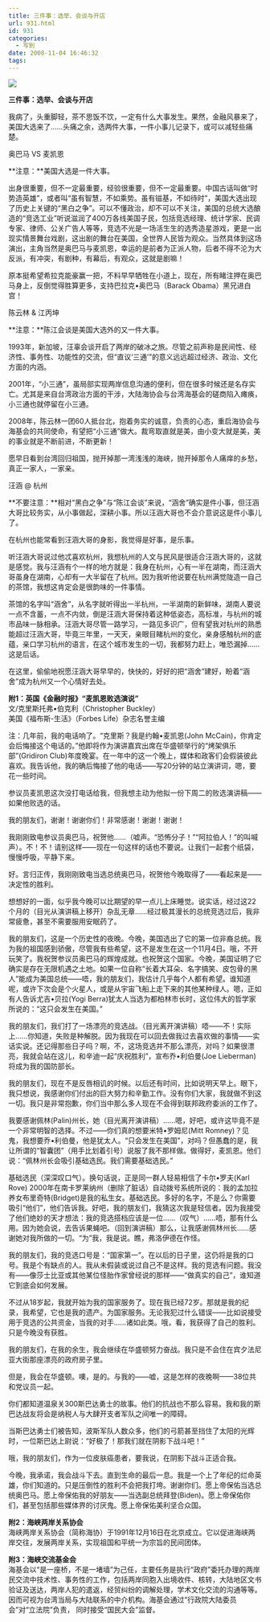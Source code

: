 ```yaml
---
title: 三件事：选举、会谈与开店
url: 931.html
id: 931
categories:
  - 写到
date: 2008-11-04 16:46:32
tags:
---
```


![](http://photo.guolaijie.com/rooufer/attachments/month_0811/g2008114162517.jpg)  
  

**三件事：选举、会谈与开店**

  
我病了，头重脚轻，茶不思饭不饮，一定有什么大事发生。果然，金融风暴来了，美国大选来了……头痛之余，选两件大事，一件小事儿记录下，或可以减轻些痛楚。  
  
奥巴马 VS 麦凯恩  
  
**注意：**美国大选是一件大事。  
  
出身很重要，但不一定最重要，经验很重要，但不一定最重要。中国古话叫做“时势造英雄”，或者叫“虽有智慧，不如乘势。虽有镃基，不如待时”，美国大选出现了历史上关键的“黑白之争”。可以不懂政治，却不可以不关注，美国的总统大选酿造的“竞选工业”听说滋润了400万各线美国子民，包括竞选经理、统计学家、民调专家、律师、公关广告人等等，竞选不光是一场活生生的选秀造星游戏，更是一出现实情景舞台戏剧，这出剧的舞台在美国，全世界人民皆为观众。当然具体到这场演出，主角当然是奥巴马与麦凯恩，幸运的是前者为正派人物，后者不得不沦为大反派，有冲突，有剧种，有幕后，有观众，这就是剧嘛！  
  
原本挺希望希拉克能豪赢一把，不料早早牺牲在小道上，现在，所有睹注押在奥巴马身上，反倒觉得胜算更多，支持巴拉克•奥巴马（Barack Obama）黑兄进白宫！  
  
陈云林 & 江丙坤  
  
**注意：**陈江会谈是美国大选外的又一件大事。  
  
1993年，新加坡，汪辜会谈开启了两岸的破冰之旅。尽管之前声称是民间性、经济性、事务性、功能性的交流，但“直议‘三通’”的意义远远超过经济、政治、文化方面的内涵。  
  
2001年，“小三通”，虽局部实现两岸信息沟通的便利，但在很多时候还是名存实亡。尤其是来自台湾政治方面的干涉，大陆海协会与台湾海基会的磋商陷入瘫痪，小三通也就停留在小三通。  
  
2008年，陈云林一团60人抵台北，抱着务实的诚意，负责的心态，重启海协会与海基会的共同使命，有望把“小三通”做大。裁弯取直就是美，由小变大就是美，美的事业就是不断前进，不断更新！  
  
愿早日看到台湾回归祖国，抛开掉那一湾浅浅的海峡，抛开掉那令人痛痒的乡愁，真正一家人，一家亲。  
  
汪涵 @ 杭州  
  
**不要注意：**相对“黑白之争”与“陈江会谈”来说，“涵舍”确实是件小事，但汪涵大哥比较务实，从小事做起，深耕小事。所以汪涵大哥也不会介意说这是件小事儿了。  
  
在杭州也能常看到汪涵大哥的身影，我觉得是好事，是乐事。  
  
听汪涵大哥说过他忒喜欢杭州，我想杭州的人文与民风是很适合汪涵大哥的，这就是感觉。我与汪涵有个一样的地方就是：我身在杭州，心有一半在湖南，而汪涵大哥虽身在湖南，心却有一大半留在了杭州。因为我听他说要在杭州满觉陇造一自己的茶馆，我想这肯定会是很韵味的一件事情。  
  
茶馆的名字叫“涵舍”，从名字就听得出一半杭州，一半湖南的新鲜味，湖南人要说一点不含蓄，一点不内敛，倒是汪涵大哥保持着这种低姿态，高标准，与杭州的城市品味一脉相承。汪涵大哥尽管一路学习，一路见多识广，但有望我对杭州的熟悉能超过汪涵大哥，毕竟三年里，一天天，亲眼目睹杭州的变化，亲身感触杭州的底蕴，亲口学习杭州的语言，在这个城市发生的一切，我都努力赶上，唯恐漏掉……这是后话。  
  
在这里，偷偷地祝愿汪涵大哥早早的，快快的，好好的把“涵舍”建好，盼着“涵舍”成为杭州又一个心情好去处。  
  
  
**附1：英国《金融时报》“麦凯恩败选演说”**  
文/克里斯托弗•伯克利（Christopher Buckley）  
美国《福布斯-生活》（Forbes Life）杂志名誉主编  
  
注：几年前，我的电话响了。“克里斯？我是约翰•麦凯恩(John McCain)，你肯定会后悔接这个电话的。”他即将作为演讲嘉宾出席在华盛顿举行的“烤架俱乐部”(Gridiron Club)年度晚宴。在一年中的这一个晚上，媒体和政客们会假装彼此喜欢。我告诉他，我的确后悔接了他的电话——写20分钟的站立演讲词，嗯，要花一些时间。  
  
参议员麦凯恩这次没打电话给我，但我想主动为他拟一份下周二的败选演讲稿——如果他败选的话。  
  
我的朋友们，谢谢！谢谢你们！非常感谢！谢谢！谢谢！  
  
我刚刚致电参议员奥巴马，祝贺他……（嘘声。“恐怖分子！”“阿拉伯人！”的叫喊声）。不！不！请别这样——现在一句这样的话也不要说。让我们一起套个纸袋，慢慢呼吸，平静下来。  
  
好。言归正传，我刚刚致电当选总统奥巴马，祝贺他今晚取得了——看起来是——决定性的胜利。  
  
想想好的一面，似乎我今晚可以比期望的早一点儿上床睡觉。说实话，经过这22个月的（目光从演讲稿上移开）杂乱无章……经过极其漫长的总统竞选过后，我非常疲惫，甚至不需要服用安眠药了。  
  
我的朋友们，这是一个历史性的夜晚。今晚，美国选出了它的第一位非裔总统。我为我的祖国感到骄傲，尽管我有些希望，这不是发生在这一个11月4日。哦，不开玩笑了。我祝贺参议员奥巴马的辉煌成就。也祝贺这个国家。今晚，美国证明了它确实是存在无限机遇之土地。如果一位自称“长着大耳朵、名字搞笑、皮包骨的黑人”能成为美国总统——唔，我的朋友们，我估计几乎每个人都有希望。谁知道呢，或许下次会是个火星人，或是从宇宙飞船上走下来的其他某种绿人。嗯，正如有人告诉尤吉•贝拉(Yogi Berra)犹太人当选为都柏林市长时，这位伟大的哲学家所说的：“这只会发生在美国。”  
  
我的朋友们，我们打了一场漂亮的竞选战。（目光离开演讲稿）唔——不！实际上……你知道，失败是种解脱。因为我现在可以回去做我过去喜欢做的事情——实话实说。还记得那些日子吗？啊，不，这场竞选并不那么漂亮，对吗？如果很漂亮，我就会站在这儿，和辛迪一起“庆祝胜利”，宣布乔•利伯曼(Joe Lieberman)将成为我的国防部长。  
  
我的朋友们，现在不是反唇相讥的时候。以后还有时间，比如说明天早上。眼下，我只想说，我感谢你们付出的巨大努力和辛勤工作。没有你们大家，我就做不到这一切。我只是非常抱歉，你们当中那么多人现在不会得到联邦政府委派的工作了。  
  
我要感谢佩林(Palin)州长，她（目光离开演讲稿）……嗯，好吧，或许这毕竟不是一个非常明智的选择。不过——你们真的想要米特•罗姆尼(Mitt Romney)？见鬼，我想要乔•利伯曼，他是犹太人。“只会发生在美国”，对吗？但愚蠢的是，我让所谓的“智囊团”（用手比划着引号）说服了我不那样做。做得好，麦凯恩。他们说：“佩林州长会吸引基础选民。我们需要基础选民。”  
  
基础选民（深深叹口气）。换句话说，正是同一群人轻易相信了卡尔•罗夫(Karl Rove) 2000年在南卡罗莱纳州（删除了脏话）自动拨号系统所说的：我的孟加拉养女布里奇特(Bridget)是我的私生女。基础选民。多好的名字，不是么？你需要吸引“他们”，他们告诉我。好吧，我的朋友们，我猜这次我是轻信者。因为我接受了他们绝妙的天才想法：我的竞选搭档应该是一位……（叹气）……唔，那有什么用。因为她会说，去告诉果蝇吧。（回到演讲稿）那么，让我感谢佩林州长……感谢她对我所做的一切。“为”我，我是说。瞧，弗洛伊德在作怪。  
  
我的朋友们，我的竞选口号是：“国家第一”。在以后的日子里，这仍将是我的口号。我是个有缺点的人。我从未假装或说过自己不是这样。我的竞选有问题。我没有——像莎士比亚或其他某位怪胎作家曾经说的那样——“做真实的自己”，谁知道它到底会如何发展。  
  
不过从18岁起，我就开始为我的国家服务了。现在我已经72岁。那就是我的纪录，我希望，它也是我的遗产。为国家服务。无论我犯过什么错误——比如说接受用于竞选的公共资金，当我的对手……诸如此类。哦，看，我获得了自己的胜利。只是今晚没有获胜。  
  
我的朋友们，在我的余生，我会继续在华盛顿努力奋战。我只是不会住在宾夕法尼亚大街那座漂亮的政府房子里。  
  
但是，我会在华盛顿。噢，是的。与我的——嘘，这是怎样的夜晚啊——38位共和党议员一起。  
  
你们都知道温泉关300斯巴达勇士的故事。他们的抗战也不那么容易。我和我的斯巴达战友将会是纳税人与大肆开支者军队之间唯一的障碍。  
  
当斯巴达勇士们被告知，波斯军队人数众多，他们的弓箭甚至挡住了太阳的光辉时，一位斯巴达上尉说：“好极了！那我们就在阴影下战斗吧！”  
  
哦，我的朋友们，作为一位皮肤癌患者，要我说，在阴影下战斗正适合我。  
  
今晚，我承诺，我会战斗下去。直到生命的最后一息。我是一个上了年纪的烂命英雄，你们知道的。只是压倒性的胜利不会把我打垮。谢谢你们。愿上帝保佑当选总统奥巴马。愿上帝保佑我的好朋友——当选副总统拜登(Biden)。愿上帝保佑你们，甚至包括那些媒体界的讨厌鬼。愿上帝保佑美利坚合众国。  
  
**附2：海峡两岸关系协会**  
海峡两岸关系协会（简称海协）于1991年12月16日在北京成立。它以促进海峡两岸交往，发展两岸关系，实现祖国和平统一为宗旨的民间团体。  
  
**附3：海峡交流基金会**  
海基会以“是一座桥，不是一堵墙”为己任，主要任务是执行“政府”委托办理的两岸民交流中技术性、事务性的工作，包括两岸同胞入出境收件、核转，大陆地区文书验证及送达，两岸人犯的遣返，经贸纠纷的调解处理，学术文化交流的沟通等等。因而可视为台湾当局与大陆联系的中介机构。海基会通过“行政院大陆委员会”对“立法院”负责， 同时接受“国民大会”监督。